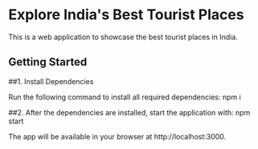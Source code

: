 # Explore India's Best Tourist Places

This is a web application to showcase the best tourist places in India.

## Getting Started

##1. Install Dependencies

Run the following command to install all required dependencies:
npm i

##2. After the dependencies are installed, start the application with:
npm start

The app will be available in your browser at http://localhost:3000.

